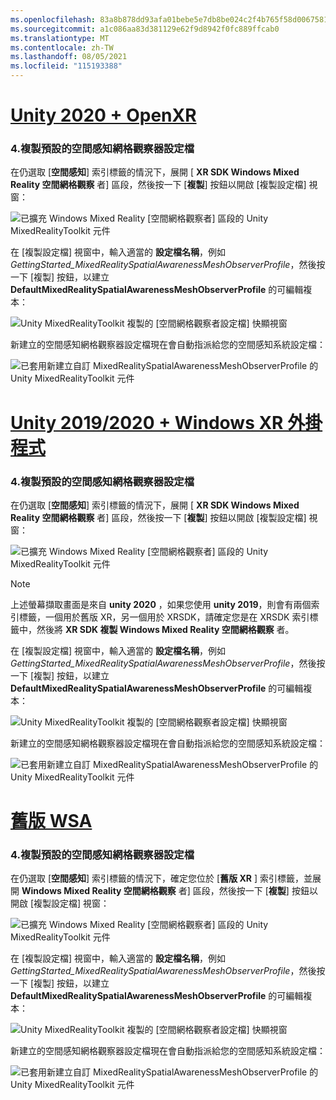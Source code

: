 ```yaml
---
ms.openlocfilehash: 83a8b878dd93afa01bebe5e7db8be024c2f4b765f58d0067581d39092fd3a849
ms.sourcegitcommit: a1c086aa83d381129e62f9d8942f0fc889ffcab0
ms.translationtype: MT
ms.contentlocale: zh-TW
ms.lasthandoff: 08/05/2021
ms.locfileid: "115193388"
---
```

# <a name="unity-2020--openxr"></a>[Unity 2020 + OpenXR](#tab/openxr)

### <a name="4-clone-the-default-spatial-awareness-mesh-observer-profile"></a>4.複製預設的空間感知網格觀察器設定檔

在仍選取 [**空間感知**] 索引標籤的情況下，展開 [ **XR SDK Windows Mixed Reality 空間網格觀察** 者] 區段，然後按一下 [**複製**] 按鈕以開啟 [複製設定檔] 視窗：

![已擴充 Windows Mixed Reality [空間網格觀察者] 區段的 Unity MixedRealityToolkit 元件](../images/mr-learning-base/base-03-section1-step4-1xrsdk.png)

在 [複製設定檔] 視窗中，輸入適當的 **設定檔名稱**，例如 _GettingStarted_MixedRealitySpatialAwarenessMeshObserverProfile_，然後按一下 [複製] 按鈕，以建立 **DefaultMixedRealitySpatialAwarenessMeshObserverProfile** 的可編輯複本：

![Unity MixedRealityToolkit 複製的 [空間網格觀察者設定檔] 快顯視窗](../images/mr-learning-base/base-03-section1-step4-2xrsdk.png)

新建立的空間感知網格觀察器設定檔現在會自動指派給您的空間感知系統設定檔：

![已套用新建立自訂 MixedRealitySpatialAwarenessMeshObserverProfile 的 Unity MixedRealityToolkit 元件](../images/mr-learning-base/base-03-section1-step4-3xrsdk.png)

# <a name="unity-20192020--windows-xr-plugin"></a>[Unity 2019/2020 + Windows XR 外掛程式](#tab/winxr)

### <a name="4-clone-the-default-spatial-awareness-mesh-observer-profile"></a>4.複製預設的空間感知網格觀察器設定檔

在仍選取 [**空間感知**] 索引標籤的情況下，展開 [ **XR SDK Windows Mixed Reality 空間網格觀察** 者] 區段，然後按一下 [**複製**] 按鈕以開啟 [複製設定檔] 視窗：

![已擴充 Windows Mixed Reality [空間網格觀察者] 區段的 Unity MixedRealityToolkit 元件](../images/mr-learning-base/base-03-section1-step4-1xrsdk.png)

> [!NOTE]
> 上述螢幕擷取畫面是來自 **unity 2020** ，如果您使用 **unity 2019**，則會有兩個索引標籤，一個用於舊版 XR，另一個用於 XRSDK，請確定您是在 XRSDK 索引標籤中，然後將 **XR SDK 複製 Windows Mixed Reality 空間網格觀察** 者。

在 [複製設定檔] 視窗中，輸入適當的 **設定檔名稱**，例如 _GettingStarted_MixedRealitySpatialAwarenessMeshObserverProfile_，然後按一下 [複製] 按鈕，以建立 **DefaultMixedRealitySpatialAwarenessMeshObserverProfile** 的可編輯複本：

![Unity MixedRealityToolkit 複製的 [空間網格觀察者設定檔] 快顯視窗](../images/mr-learning-base/base-03-section1-step4-2xrsdk.png)

新建立的空間感知網格觀察器設定檔現在會自動指派給您的空間感知系統設定檔：

![已套用新建立自訂 MixedRealitySpatialAwarenessMeshObserverProfile 的 Unity MixedRealityToolkit 元件](../images/mr-learning-base/base-03-section1-step4-3xrsdk.png)

# <a name="legacy-wsa"></a>[舊版 WSA](#tab/wsa)

### <a name="4-clone-the-default-spatial-awareness-mesh-observer-profile"></a>4.複製預設的空間感知網格觀察器設定檔

在仍選取 [**空間感知**] 索引標籤的情況下，確定您位於 [**舊版 XR** ] 索引標籤，並展開 **Windows Mixed Reality 空間網格觀察** 者] 區段，然後按一下 [**複製**] 按鈕以開啟 [複製設定檔] 視窗：

![已擴充 Windows Mixed Reality [空間網格觀察者] 區段的 Unity MixedRealityToolkit 元件](../images/mr-learning-base/base-03-section1-step4-1.png)

在 [複製設定檔] 視窗中，輸入適當的 **設定檔名稱**，例如 _GettingStarted_MixedRealitySpatialAwarenessMeshObserverProfile_，然後按一下 [複製] 按鈕，以建立 **DefaultMixedRealitySpatialAwarenessMeshObserverProfile** 的可編輯複本：

![Unity MixedRealityToolkit 複製的 [空間網格觀察者設定檔] 快顯視窗](../images/mr-learning-base/base-03-section1-step4-2.png)

新建立的空間感知網格觀察器設定檔現在會自動指派給您的空間感知系統設定檔：

![已套用新建立自訂 MixedRealitySpatialAwarenessMeshObserverProfile 的 Unity MixedRealityToolkit 元件](../images/mr-learning-base/base-03-section1-step4-3.png)
